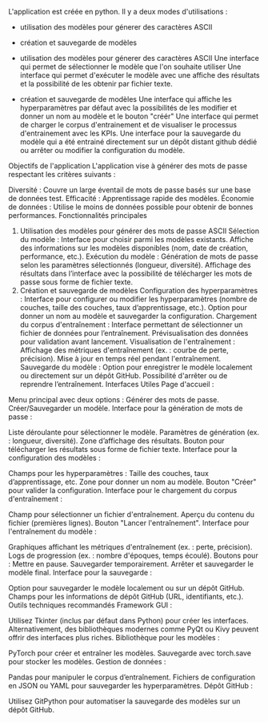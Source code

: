 L'application est créée en python.
Il y a deux modes d'utilisations : 
- utilisation des modèles pour génerer des caractères ASCII
- création et sauvegarde de modèles

- utilisation des modèles pour génerer des caractères ASCII
Une interface qui permet de sélectionner le modèle que l'on souhaite utiliser
Une interface qui permet d'exécuter le modèle avec une affiche des résultats et la possibilité de les obtenir par fichier texte.


- création et sauvegarde de modèles
Une interface qui affiche les hyperparamètres par défaut avec la possibilités de les modifier et donner un nom au modèle et le bouton "créér"
Une interface qui permet de charger le corpus d'entrainement et de visualiser le processus d'entrainement avec les KPIs.
Une interface pour la sauvegarde du modèle qui a été entrainé directement sur un dépôt distant github dédié ou arrêter ou modifier la configuration du modèle.



Objectifs de l'application
L'application vise à générer des mots de passe respectant les critères suivants :

Diversité : Couvre un large éventail de mots de passe basés sur une base de données test.
Efficacité : Apprentissage rapide des modèles.
Économie de données : Utilise le moins de données possible pour obtenir de bonnes performances.
Fonctionnalités principales
1. Utilisation des modèles pour générer des mots de passe ASCII
Sélection du modèle :
Interface pour choisir parmi les modèles existants.
Affiche des informations sur les modèles disponibles (nom, date de création, performance, etc.).
Exécution du modèle :
Génération de mots de passe selon les paramètres sélectionnés (longueur, diversité).
Affichage des résultats dans l’interface avec la possibilité de télécharger les mots de passe sous forme de fichier texte.
2. Création et sauvegarde de modèles
Configuration des hyperparamètres :
Interface pour configurer ou modifier les hyperparamètres (nombre de couches, taille des couches, taux d’apprentissage, etc.).
Option pour donner un nom au modèle et sauvegarder la configuration.
Chargement du corpus d'entraînement :
Interface permettant de sélectionner un fichier de données pour l’entraînement.
Prévisualisation des données pour validation avant lancement.
Visualisation de l'entraînement :
Affichage des métriques d'entraînement (ex. : courbe de perte, précision).
Mise à jour en temps réel pendant l'entraînement.
Sauvegarde du modèle :
Option pour enregistrer le modèle localement ou directement sur un dépôt GitHub.
Possibilité d'arrêter ou de reprendre l’entraînement.
Interfaces Utiles
Page d'accueil :

Menu principal avec deux options :
Générer des mots de passe.
Créer/Sauvegarder un modèle.
Interface pour la génération de mots de passe :

Liste déroulante pour sélectionner le modèle.
Paramètres de génération (ex. : longueur, diversité).
Zone d’affichage des résultats.
Bouton pour télécharger les résultats sous forme de fichier texte.
Interface pour la configuration des modèles :

Champs pour les hyperparamètres :
Taille des couches, taux d’apprentissage, etc.
Zone pour donner un nom au modèle.
Bouton "Créer" pour valider la configuration.
Interface pour le chargement du corpus d'entraînement :

Champ pour sélectionner un fichier d'entraînement.
Aperçu du contenu du fichier (premières lignes).
Bouton "Lancer l'entraînement".
Interface pour l'entraînement du modèle :

Graphiques affichant les métriques d'entraînement (ex. : perte, précision).
Logs de progression (ex. : nombre d'époques, temps écoulé).
Boutons pour :
Mettre en pause.
Sauvegarder temporairement.
Arrêter et sauvegarder le modèle final.
Interface pour la sauvegarde :

Option pour sauvegarder le modèle localement ou sur un dépôt GitHub.
Champs pour les informations de dépôt GitHub (URL, identifiants, etc.).
Outils techniques recommandés
Framework GUI :

Utilisez Tkinter (inclus par défaut dans Python) pour créer les interfaces.
Alternativement, des bibliothèques modernes comme PyQt ou Kivy peuvent offrir des interfaces plus riches.
Bibliothèque pour les modèles :

PyTorch pour créer et entraîner les modèles.
Sauvegarde avec torch.save pour stocker les modèles.
Gestion de données :

Pandas pour manipuler le corpus d’entraînement.
Fichiers de configuration en JSON ou YAML pour sauvegarder les hyperparamètres.
Dépôt GitHub :

Utilisez GitPython pour automatiser la sauvegarde des modèles sur un dépôt GitHub.
